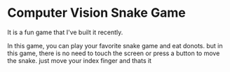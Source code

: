 # Computer Vision Snake Game

It is a fun game that I've built it recently.

In this game, you can play your favorite snake game and eat donots.
but in this game, there is no need to touch the screen or press a button to move the snake.
just move your index finger and thats it
